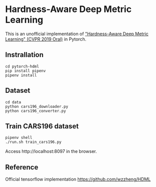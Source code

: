# Hardness-Aware Deep Metric Learning

This is an unofficial implementation of ["Hardness-Aware Deep Metric Learning" (CVPR 2019 Oral)](https://arxiv.org/abs/1903.05503) in Pytorch.

## Instrallation

```
cd pytorch-hdml
pip install pipenv
pipenv install
```

## Dataset

```
cd data
python cars196_downloader.py
python cars196_converter.py
```

## Train CARS196 dataset

```
pipenv shell
./run.sh train_cars196.py
```

Access http://localhost:8097 in the browser.

## Reference

Official tensorflow implementation https://github.com/wzzheng/HDML
